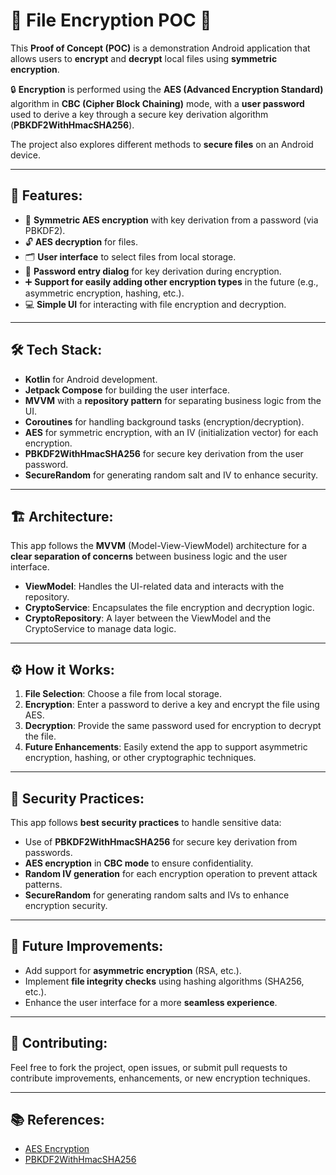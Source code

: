 # 🔐 File Encryption POC 📱

This **Proof of Concept (POC)** is a demonstration Android application that allows users to **encrypt** and **decrypt** local files using **symmetric encryption**.  

🔒 **Encryption** is performed using the **AES (Advanced Encryption Standard)** algorithm in **CBC (Cipher Block Chaining)** mode, with a **user password** used to derive a key through a secure key derivation algorithm (**PBKDF2WithHmacSHA256**).

The project also explores different methods to **secure files** on an Android device.

---

## 📂 Features:

- 🔑 **Symmetric AES encryption** with key derivation from a password (via PBKDF2).
- 🔓 **AES decryption** for files.
- 🗂️ **User interface** to select files from local storage.
- 📝 **Password entry dialog** for key derivation during encryption.
- ➕ **Support for easily adding other encryption types** in the future (e.g., asymmetric encryption, hashing, etc.).
- 💻 **Simple UI** for interacting with file encryption and decryption.

---

## 🛠️ Tech Stack:

- **Kotlin** for Android development.  
- **Jetpack Compose** for building the user interface.  
- **MVVM** with a **repository pattern** for separating business logic from the UI.  
- **Coroutines** for handling background tasks (encryption/decryption).  
- **AES** for symmetric encryption, with an IV (initialization vector) for each encryption.  
- **PBKDF2WithHmacSHA256** for secure key derivation from the user password.  
- **SecureRandom** for generating random salt and IV to enhance security.

---

## 🏗️ Architecture:

This app follows the **MVVM** (Model-View-ViewModel) architecture for a **clear separation of concerns** between business logic and the user interface.

- **ViewModel**: Handles the UI-related data and interacts with the repository.  
- **CryptoService**: Encapsulates the file encryption and decryption logic.  
- **CryptoRepository**: A layer between the ViewModel and the CryptoService to manage data logic.

---

## ⚙️ How it Works:

1. **File Selection**: Choose a file from local storage.
2. **Encryption**: Enter a password to derive a key and encrypt the file using AES.
3. **Decryption**: Provide the same password used for encryption to decrypt the file.
4. **Future Enhancements**: Easily extend the app to support asymmetric encryption, hashing, or other cryptographic techniques.

---

## 📌 Security Practices:

This app follows **best security practices** to handle sensitive data:

- Use of **PBKDF2WithHmacSHA256** for secure key derivation from passwords.
- **AES encryption** in **CBC mode** to ensure confidentiality.
- **Random IV generation** for each encryption operation to prevent attack patterns.
- **SecureRandom** for generating random salts and IVs to enhance encryption security.

---

## 🚀 Future Improvements:

- Add support for **asymmetric encryption** (RSA, etc.).
- Implement **file integrity checks** using hashing algorithms (SHA256, etc.).
- Enhance the user interface for a more **seamless experience**.

---

## 🤝 Contributing:

Feel free to fork the project, open issues, or submit pull requests to contribute improvements, enhancements, or new encryption techniques.

---

## 📚 References:

- [AES Encryption](https://en.wikipedia.org/wiki/Advanced_Encryption_Standard)
- [PBKDF2WithHmacSHA256](https://en.wikipedia.org/wiki/PBKDF2)
